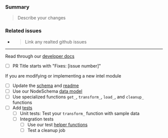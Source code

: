 ### Summary

> Describe your changes

### Related issues
- > Link any realted github issues
___
Read through our [developer docs](https://lyft.github.io/cartography/dev/developer-guide.html)

- [ ] PR Title starts with "Fixes: [issue number]"

If you are modifying or implementing a new intel module
- [ ] Update the [schema](https://github.com/lyft/cartography/tree/master/docs/root/modules) and [readme](https://github.com/lyft/cartography/blob/master/docs/schema/README.md)
- [ ] Use our NodeSchema [data model](https://lyft.github.io/cartography/dev/writing-intel-modules.html#defining-a-node)
- [ ] Use specialized functions `get_`, `transform_`, `load_`, and `cleanup_` functions
- [ ] Add [tests](https://lyft.github.io/cartography/dev/writing-intel-modules.html#making-tests)
  - [ ] Unit tests: Test your `transform_` function with sample data
  - [ ] Integration tests
    - [ ] Use our test [helper functions](https://github.com/lyft/cartography/blob/master/tests/integration/util.py)
    - [ ] Test a cleanup job
